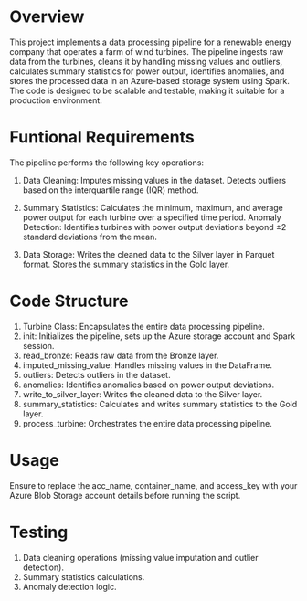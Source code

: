 # Overview
This project implements a data processing pipeline for a renewable energy company that operates a farm of wind turbines. The pipeline ingests raw data from the turbines, cleans it by handling missing values and outliers, calculates summary statistics for power output, identifies anomalies, and stores the processed data in an Azure-based storage system using Spark. The code is designed to be scalable and testable, making it suitable for a production environment.

# Funtional Requirements
The pipeline performs the following key operations:
1. Data Cleaning:
Imputes missing values in the dataset.
Detects outliers based on the interquartile range (IQR) method.

2. Summary Statistics:
Calculates the minimum, maximum, and average power output for each turbine over a specified time period.
Anomaly Detection:
Identifies turbines with power output deviations beyond ±2 standard deviations from the mean.

3. Data Storage:
Writes the cleaned data to the Silver layer in Parquet format.
Stores the summary statistics in the Gold layer.

# Code Structure
1. Turbine Class: Encapsulates the entire data processing pipeline.
2. init: Initializes the pipeline, sets up the Azure storage account and Spark session.
3. read_bronze: Reads raw data from the Bronze layer.
4. imputed_missing_value: Handles missing values in the DataFrame.
5. outliers: Detects outliers in the dataset.
6. anomalies: Identifies anomalies based on power output deviations.
7. write_to_silver_layer: Writes the cleaned data to the Silver layer.
8. summary_statistics: Calculates and writes summary statistics to the Gold layer.
9. process_turbine: Orchestrates the entire data processing pipeline.

# Usage
Ensure to replace the acc_name, container_name, and access_key with your Azure Blob Storage account details before running the script.

# Testing
1. Data cleaning operations (missing value imputation and outlier detection).
2. Summary statistics calculations.
3. Anomaly detection logic.

